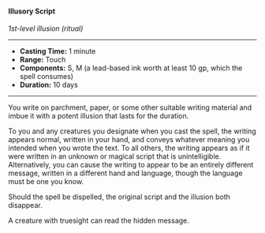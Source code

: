 #### Illusory Script
*1st-level illusion (ritual)*
___
- **Casting Time:** 1 minute
- **Range:** Touch
- **Components:** S, M (a lead-based ink worth at least 10 gp, which the spell consumes)
- **Duration:** 10 days
___
You write on parchment, paper, or some other suitable writing material and imbue it with a potent illusion that lasts for the duration.

To you and any creatures you designate when you cast the spell, the writing appears normal, written in your hand, and conveys whatever meaning you intended when you wrote the text. To all others, the writing appears as if it were written in an unknown or magical script that is unintelligible. Alternatively, you can cause the writing to appear to be an entirely different message, written in a different hand and language, though the language must be one you know.

Should the spell be dispelled, the original script and the illusion both disappear.

A creature with truesight can read the hidden message.